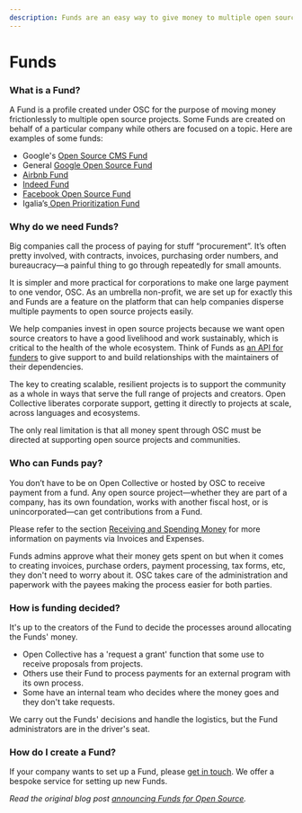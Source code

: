 ```yaml
---
description: Funds are an easy way to give money to multiple open source projects.
---
```


# Funds

### What is a Fund?

A Fund is a profile created under OSC for the purpose of moving money frictionlessly to multiple open source projects. Some Funds are created on behalf of a particular company while others are focused on a topic. Here are examples of some funds:

* Google's [Open Source CMS Fund](https://opencollective.com/google-open-source-cms-fund)
* General [Google Open Source Fund](https://opencollective.com/google)
* [Airbnb Fund](https://opencollective.com/airbnb)
* [Indeed Fund](https://opencollective.com/indeed)
* [Facebook Open Source Fund](https://opencollective.com/fbopensource)
* Igalia’s[ Open Prioritization Fund](https://opencollective.com/open-prioritization)

### Why do we need Funds?

Big companies call the process of paying for stuff “procurement”. It’s often pretty involved, with contracts, invoices, purchasing order numbers, and bureaucracy—a painful thing to go through repeatedly for small amounts.

It is simpler and more practical for corporations to make one large payment to one vendor, OSC. As an umbrella non-profit, we are set up for exactly this and Funds are a feature on the platform that can help companies disperse multiple payments to open source projects easily.

We help companies invest in open source projects because we want open source creators to have a good livelihood and work sustainably, which is critical to the health of the whole ecosystem. Think of Funds as [an API for funders](https://blog.opencollective.com/zeit/) to give support to and build relationships with the maintainers of their dependencies.

The key to creating scalable, resilient projects is to support the community as a whole in ways that serve the full range of projects and creators. Open Collective liberates corporate support, getting it directly to projects at scale, across languages and ecosystems.

The only real limitation is that all money spent through OSC must be directed at supporting open source projects and communities.

### Who can Funds pay?

You don’t have to be on Open Collective or hosted by OSC to receive payment from a fund. Any open source project—whether they are part of a company, has its own foundation, works with another fiscal host, or is unincorporated—can get contributions from a Fund.

Please refer to the section [Receiving and Spending Money](../basics.md) for more information on payments via Invoices and Expenses.&#x20;

Funds admins approve what their money gets spent on but when it comes to creating invoices, purchase orders, payment processing, tax forms, etc, they don't need to worry about it. OSC takes care of the administration and paperwork with the payees making the process easier for both parties.

### How is funding decided?

It's up to the creators of the Fund to decide the processes around allocating the Funds' money.&#x20;

* Open Collective has a 'request a grant' function that some use to receive proposals from projects.&#x20;
* Others use their Fund to process payments for an external program with its own process.&#x20;
* Some have an internal team who decides where the money goes and they don't take requests.&#x20;

We carry out the Funds' decisions and handle the logistics, but the Fund administrators are in the driver's seat.

### How do I create a Fund?

If your company wants to set up a Fund, please [get in touch](mailto:hello@oscollective.org). We offer a bespoke service for setting up new Funds.

_Read the original blog post_ [_announcing Funds for Open Source_](https://blog.opencollective.com/funds-for-open-source/)_._
